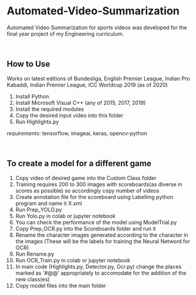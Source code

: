 # Automated-Video-Summarization
Automated Video Summarization for sports videos was developed for the final year project of my Engineering curriculum.

<br>

## How to Use
Works on latest editions of Bundesliga, English Premier League, Indian Pro Kabaddi, Indian Premier League, ICC Worldcup 2019 (as of 2020)

1. Install Python
2. Install Microsoft Visual C++ (any of 2015, 2017, 2019)
3. Install the required modules
4. Copy the desired input video into this folder
5. Run Highlights.py

_requirements_: tensorflow, imageai, keras, opencv-python

<br>

## To create a model for a different game
1. Copy video of desired game into the Custom Class folder
2. Training requires 200 to 300 images with scoreboards(as diverse in scores as possible) so accordingly copy number of videos
3. Create annotation file for the scoreboard using LabelImg python program and name it X.xml
4. Run Prep_YOLO.py
5. Run Yolo.py in colab or jupyter notebook
6. You can check the performance of the model using ModelTrial.py
7. Copy Prep_OCR.py into the Scoreboards folder and run it
8. Rename the character images generated according to the character in the images (These will be the labels for training the Neural Netword for OCR)
9. Run Rename.py
10. Run OCR_Train.py in colab or jupyter notebook
11. In main code (Highlights.py, Detector.py, Ocr.py) change the places marked as '#@@' appropriately to accomodate for the addition of the new class(es)
12. Copy model files into the main folder
